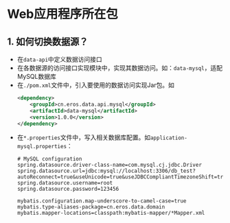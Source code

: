 # Web应用程序所在包

## 1. 如何切换数据源？
* 在`data-api`中定义数据访问接口
* 在各数据源的访问接口实现模块中，实现其数据访问。如：`data-mysql`，适配MySQL数据库
* 在`./pom.xml`文件中，引入要使用的数据访问实现Jar包。如
    ```xml
    <dependency>
        <groupId>cn.eros.data.api.mysql</groupId>
        <artifactId>data-mysql</artifactId>
        <version>1.0.0</version>
    </dependency>
    ```
* 在`*.properties`文件中，写入相关数据库配置。如`application-mysql.properties`：
    ```properties
    # MySQL configuration
    spring.datasource.driver-class-name=com.mysql.cj.jdbc.Driver
    spring.datasource.url=jdbc:mysql://localhost:3306/db_test?autoReconnect=true&useUnicode=true&useJDBCCompliantTimezoneShift=true&useLegacyDatetimeCode=false&serverTimezone=Asia/Shanghai&useSSL=false
    spring.datasource.username=root
    spring.datasource.password=123456
    
    mybatis.configuration.map-underscore-to-camel-case=true
    mybatis.type-aliases-package=cn.eros.data.domain
    mybatis.mapper-locations=classpath:mybatis-mapper/*Mapper.xml
    ```